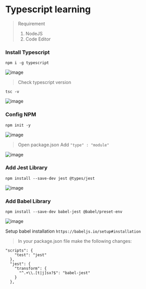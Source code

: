 # Typescript learning

> Requirement 
> 1. NodeJS
> 2. Code Editor

### Install Typescript 
```
npm i -g typescript
```

![image](https://github.com/user-attachments/assets/f366605a-fb81-494b-bb7a-e31a7172374a)

> Check typescript version
```
tsc -v
```

![image](https://github.com/user-attachments/assets/f9b10824-2bba-4ccd-8680-22175d8c182b)

### Config NPM 
```
npm init -y
```

![image](https://github.com/user-attachments/assets/51525916-1b47-42c6-882e-60fe8a41b0c7)

> Open package.json
> Add `"type" : "module"`

![image](https://github.com/user-attachments/assets/3aa2497b-4cec-44b6-ae68-0d4599eee36b)

### Add Jest Library
```
npm install --save-dev jest @types/jest
```

![image](https://github.com/user-attachments/assets/a6635d40-10f4-4244-a73b-9b30dd42bd91)

### Add Babel Library 
```
npm install --save-dev babel-jest @babel/preset-env
```

![image](https://github.com/user-attachments/assets/9865ee55-94ca-450f-a23f-ae7b7137a566)

Setup babel installation `https://babeljs.io/setup#installation`
> In your package.json file make the following changes:
```
"scripts": {
    "test": "jest"
  },
  "jest": {
    "transform": {
      "^.+\\.[t|j]sx?$": "babel-jest"
    }
  },
```
